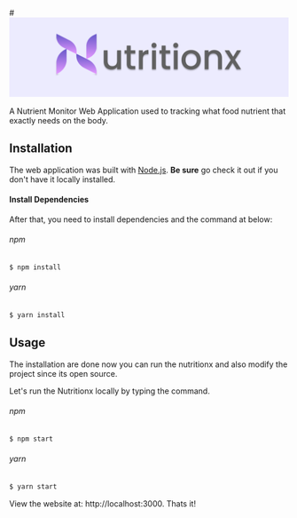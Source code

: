 #[![Nutritionx Logo](https://github.com/destiny0114/nutritionx/blob/media/banner.png?raw=true)](http://nutritionx.vercel.app/)

A Nutrient Monitor Web Application used to tracking what food nutrient that exactly needs on the body.

## Installation

The web application was built with [Node.js](https://nodejs.org/en/). **Be sure** go check it out if you don't have it locally installed.

#### Install Dependencies

After that, you need to install dependencies and the command at below:

###### npm

```sh
$ npm install
```

###### yarn

```sh
$ yarn install
```

## Usage

The installation are done now you can run the nutritionx and also modify the project since its open source.

Let's run the Nutritionx locally by typing the command.

###### npm

```sh
$ npm start
```

###### yarn

```sh
$ yarn start
```

View the website at: http://localhost:3000. Thats it!
